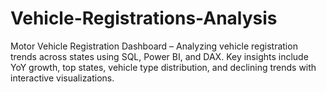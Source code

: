 # Vehicle-Registrations-Analysis
Motor Vehicle Registration Dashboard – Analyzing vehicle registration trends across states using SQL, Power BI, and DAX. Key insights include YoY growth, top states, vehicle type distribution, and declining trends with interactive visualizations.
